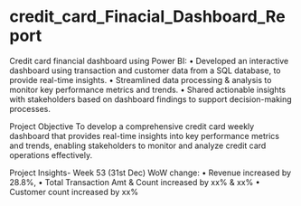 # credit_card_Finacial_Dashboard_Report
Credit card financial dashboard using Power BI:
• Developed an interactive dashboard using  transaction and customer data from a SQL database, 
to provide real-time insights. 
• Streamlined data processing & analysis to monitor  key performance metrics and trends.
• Shared actionable insights with stakeholders based on dashboard findings to support decision-making 
processes.

Project Objective
To develop a comprehensive credit  card weekly dashboard that  provides real-time insights into key  performance metrics and 
trends,  enabling stakeholders to monitor  and analyze credit card operations effectively.

Project Insights- Week 53 (31st Dec)
WoW change: 
• Revenue increased by 28.8%, 
• Total Transaction Amt & Count increased by xx% & xx%
• Customer count increased by xx%

